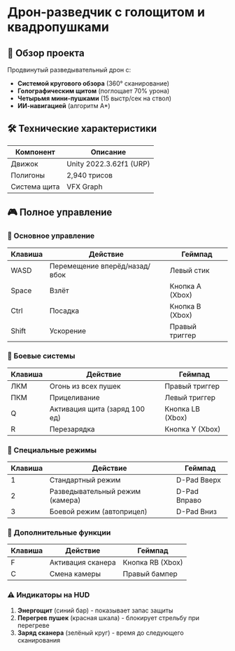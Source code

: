 # Дрон-разведчик с голощитом и квадропушками

## 🚀 Обзор проекта
Продвинутый разведывательный дрон с:
- **Системой кругового обзора** (360° сканирование)
- **Голографическим щитом** (поглощает 70% урона)
- **Четырьмя мини-пушками** (15 выстр/сек на ствол)
- **ИИ-навигацией** (алгоритм A*)

## 🛠️ Технические характеристики
| Компонент          | Описание                        |
|--------------------|---------------------------------|
| Движок             | Unity 2022.3.62f1 (URP)         |
| Полигоны           | 2,940 трисов                    |
| Система щита       | VFX Graph                       |
## 🎮 Полное управление

### 🔹 Основное управление
| Клавиша           | Действие                          | Геймпад              |
|--------------------|-----------------------------------|----------------------|
| WASD               | Перемещение вперёд/назад/вбок     | Левый стик           |
| Space              | Взлёт                             | Кнопка A (Xbox)      |
| Ctrl               | Посадка                           | Кнопка B (Xbox)      |
| Shift              | Ускорение                         | Правый триггер       |

### 🔹 Боевые системы
| Клавиша           | Действие                          | Геймпад              |
|--------------------|-----------------------------------|----------------------|
| ЛКМ                | Огонь из всех пушек               | Правый триггер       |
| ПКМ                | Прицеливание                      | Левый триггер        |
| Q                  | Активация щита (заряд 100 ед)     | Кнопка LB (Xbox)     |
| R                  | Перезарядка                       | Кнопка Y (Xbox)      |

### 🔹 Специальные режимы
| Клавиша           | Действие                          | Геймпад              |
|--------------------|-----------------------------------|----------------------|
| 1                  | Стандартный режим                 | D-Pad Вверх         |
| 2                  | Разведывательный режим (камера)   | D-Pad Вправо        |
| 3                  | Боевой режим (автоприцел)         | D-Pad Вниз         |

### 🔹 Дополнительные функции
| Клавиша           | Действие                          | Геймпад              |
|--------------------|-----------------------------------|----------------------|
| F                  | Активация сканера                 | Кнопка RB (Xbox)     |
| C                  | Смена камеры                      | Правый бампер       |

### ⚠ Индикаторы на HUD
1. **Энергощит** (синий бар) - показывает запас защиты
2. **Перегрев пушек** (красная шкала) - блокирует стрельбу при перегреве
3. **Заряд сканера** (зелёный круг) - время до следующего сканирования
